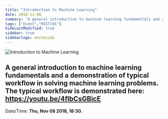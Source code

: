 ```yaml
---
title: "Introduction to Machine Learning"
date: 2018-11-08
summary: "A general introduction to machine learning fundamentals and a demonstration of typical workflow in solving machine learning problems. The typical workflow is demonstrated here: https://youtu.be/4flbCsGBicE"
tags: ["Event","MIST101"]
hideLastModified: true
sidebar: true
sidebarlogo: whiteside
---
```


![Introduction to Machine Learning](https://drive.google.com/u/0/uc?id=1DdrIBgyt1f0aWGY_hytbIZQ7tcqNagN2)

A general introduction to machine learning fundamentals and a demonstration of typical workflow in solving machine learning problems. The typical workflow is demonstrated here: https://youtu.be/4flbCsGBicE
---
Date/Time: **Thu, Nov 08 2018, 18:30.**
